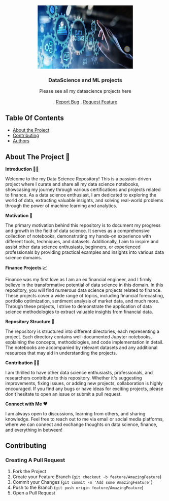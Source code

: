 
<br/>
<p align="center">
  <a href="https://github.com/audreypa/datascience-ML">
    <img src="data_science_1.jpg" alt="Logo" width="300" height="200">
  </a>

  <h3 align="center">DataScience and ML projects</h3>

  <p align="center">
    Please see all my datascience projects here
    <br/>
    <br/>
    .
    <a href="https://github.com/audreypa/datascience-ML/issues">Report Bug</a>
    .
    <a href="https://github.com/audreypa/datascience-ML/issues">Request Feature</a>
  </p>
</p>



## Table Of Contents

* [About the Project](#about-the-project)
* [Contributing](#contributing)
* [Authors](#authors)

## About The Project 🧠

                        
**Introduction 👋🏼**

Welcome to the my Data Science Repository! This is a passion-driven project where I curate and share all my data science notebooks, showcasing my journey through various certifications and projects related to finance. As a data science enthusiast, I am dedicated to exploring the world of data, extracting valuable insights, and solving real-world problems through the power of machine learning and analytics.

**Motivation 🚀**

The primary motivation behind this repository is to document my progress and growth in the field of data science. It serves as a comprehensive collection of notebooks, demonstrating my hands-on experience with different tools, techniques, and datasets. Additionally, I aim to inspire and assist other data science enthusiasts, beginners, or experienced professionals by providing practical examples and insights into various data science domains.

**Finance Projects 📈**

Finance was my first love as I am an ex financial engineer, and I firmly believe in the transformative potential of data science in this domain. In this repository, you will find numerous data science projects related to finance. These projects cover a wide range of topics, including financial forecasting, portfolio optimization, sentiment analysis of market data, and much more. Through these projects, I strive to demonstrate the application of data science methodologies to extract valuable insights from financial data.

**Repository Structure 📑**

The repository is structured into different directories, each representing a project. Each directory contains well-documented Jupyter notebooks, explaining the concepts, methodologies, and code implementation in detail. The notebooks are accompanied by relevant datasets and any additional resources that may aid in understanding the projects.

**Contribution 💪🏼**

I am thrilled to have other data science enthusiasts, professionals, and researchers contribute to this repository. Whether it's suggesting improvements, fixing issues, or adding new projects, collaboration is highly encouraged. If you find any bugs or have ideas for exciting projects, please don't hesitate to open an issue or submit a pull request.

**Connect with Me ❤️**

I am always open to discussions, learning from others, and sharing knowledge. Feel free to reach out to me via email or social media platforms, where we can connect and exchange thoughts on data science, finance, and everything in between!


## Contributing

### Creating A Pull Request

1. Fork the Project
2. Create your Feature Branch (`git checkout -b feature/AmazingFeature`)
3. Commit your Changes (`git commit -m 'Add some AmazingFeature'`)
4. Push to the Branch (`git push origin feature/AmazingFeature`)
5. Open a Pull Request
